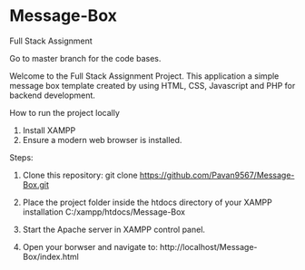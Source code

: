 # Message-Box

Full Stack Assignment

Go to master branch for the code bases.

Welcome to the Full Stack Assignment Project. This application a simple message box template created by using HTML, CSS, Javascript and PHP for backend development.

How to run the project locally

1. Install XAMPP
2. Ensure a modern web browser is installed.

Steps:

1. Clone this repository:
       git clone https://github.com/Pavan9567/Message-Box.git

2. Place the project folder inside the htdocs directory of your XAMPP installation
        C:/xampp/htdocs/Message-Box
4. Start the Apache server in XAMPP control panel.
5. Open your borwser and navigate to:
        http://localhost/Message-Box/index.html
